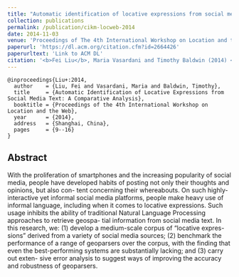 ```yaml
---
title: "Automatic identification of locative expressions from social media text: A comparative analysis"
collection: publications
permalink: /publication/cikm-locweb-2014
date: 2014-11-03
venue: 'Proceedings of The 4th International Workshop on Location and the Web'
paperurl: 'https://dl.acm.org/citation.cfm?id=2664426'
paperurltext: 'Link to ACM DL'
citation: '<b>Fei Liu</b>, Maria Vasardani and Timothy Baldwin (2014) <a href="http://liufly.github.io/files/papers/cikm-locweb-2014.pdf"><u>Automatic Identification of Locative Expressions from Social Media Text: A Comparative Analysis</u></a>, In <i>Proceedings of The 4th International Workshop on Location and the Web</i>, Shanghai, China, pp. 9–16.'
---
```


```
@inproceedings{Liu+:2014,
  author    = {Liu, Fei and Vasardani, Maria and Baldwin, Timothy},
  title     = {Automatic Identification of Locative Expressions from Social Media Text: A Comparative Analysis},
  booktitle = {Proceedings of the 4th International Workshop on Location and the Web},
  year      = {2014},
  address   = {Shanghai, China},
  pages     = {9--16}
} 
```

## Abstract
With the proliferation of smartphones and the increasing popularity of social media, people have developed habits of posting not only their thoughts and opinions, but also con- tent concerning their whereabouts. On such highly-interactive yet informal social media platforms, people make heavy use of informal language, including when it comes to locative expressions. Such usage inhibits the ability of traditional Natural Language Processing approaches to retrieve geospa- tial information from social media text. In this research, we: (1) develop a medium-scale corpus of “locative expres- sions” derived from a variety of social media sources; (2) benchmark the performance of a range of geoparsers over the corpus, with the finding that even the best-performing systems are substantially lacking; and (3) carry out exten- sive error analysis to suggest ways of improving the accuracy and robustness of geoparsers.
